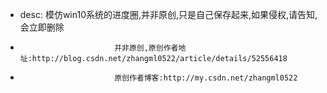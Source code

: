  * desc:	         模仿win10系统的进度圈,并非原创,只是自己保存起来,如果侵权,请告知,会立即删除
 *                          并非原创,原创作者地址:http://blog.csdn.net/zhangml0522/article/details/52556418
 *                          原创作者博客:http://my.csdn.net/zhangml0522
